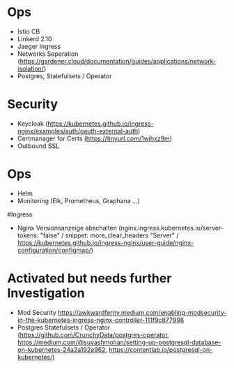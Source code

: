 # Ops
- Istio CB
- Linkerd 2.10
- Jaeger Ingress
- Networks Seperation (https://gardener.cloud/documentation/guides/applications/network-isolation/)
- Postgres, Statefulsets / Operator

# Security
- Keycloak (https://kubernetes.github.io/ingress-nginx/examples/auth/oauth-external-auth)
- Certmanager for Certs (https://tinyurl.com/1wjhxz9m)
- Outbound SSL

# Ops
- Helm
- Monitoring (Elk, Prometheus, Graphana ...)

#Ingress
- Nginx Versionsanzeige abschalten (nginx.ingress.kubernetes.io/server-tokens: "false" / snippet: more_clear_headers "Server" / https://kubernetes.github.io/ingress-nginx/user-guide/nginx-configuration/configmap/)
  
# Activated but needs further Investigation
- Mod Security https://awkwardferny.medium.com/enabling-modsecurity-in-the-kubernetes-ingress-nginx-controller-111f9c877998
- Postgres Statefulsets / Operator (https://github.com/CrunchyData/postgres-operator, https://medium.com/@suyashmohan/setting-up-postgresql-database-on-kubernetes-24a2a192e962, https://contentlab.io/postgresql-on-kubernetes/)
